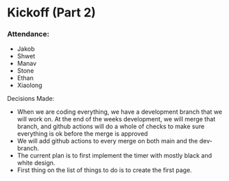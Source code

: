 # Kickoff (Part 2)

### Attendance:
- Jakob
- Shwet
- Manav
- Stone
- Ethan
- Xiaolong

Decisions Made:
- When we are coding everything, we have a development branch that we will work on. At the end of the weeks development, we will merge that branch, and github actions will do a whole of checks to make sure everything is ok before the merge is approved
- We will add github actions to every merge on both main and the dev-branch.
- The current plan is to first implement the timer with mostly black and white design.
- First thing on the list of things to do is to create the first page.